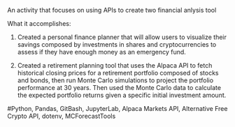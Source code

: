 An activity that focuses on using APIs to create two financial anlysis tool

What it accomplishes:

1. Created a personal finance planner that will allow users to visualize their savings composed by investments in shares and cryptocurrencies to assess if they have enough money as an emergency fund.

2. Created a retirement planning tool that uses the Alpaca API to fetch historical closing prices for a retirement portfolio composed of stocks and bonds, then run Monte Carlo simulations to project the portfolio performance at 30 years. Then used the Monte Carlo data to calculate the expected portfolio returns given a specific initial investment amount.

#Python, Pandas, GitBash, JupyterLab, Alpaca Markets API, Alternative Free Crypto API, dotenv, MCForecastTools 
